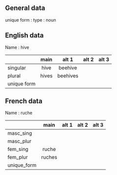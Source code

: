 ## General data

unique form :
type : noun

## English data

Name : hive

|             | main  |  alt 1   | alt 2 | alt 3 |
| :---------- | :---: | :------: | :---: | ----- |
| singular    | hive  | beehive  |       |       |
| plural      | hives | beehives |       |       |
| unique form |       |          |       |       |

## French data

Name : ruche

|             |  main  | alt 1 | alt 2 | alt 3 |
| :---------- | :----: | :---: | :---: | :---: |
| masc_sing   |        |       |       |       |
| masc_plur   |        |       |       |       |
| fem_sing    | ruche  |       |       |       |
| fem_plur    | ruches |       |       |       |
| unique_form |        |       |       |       |


